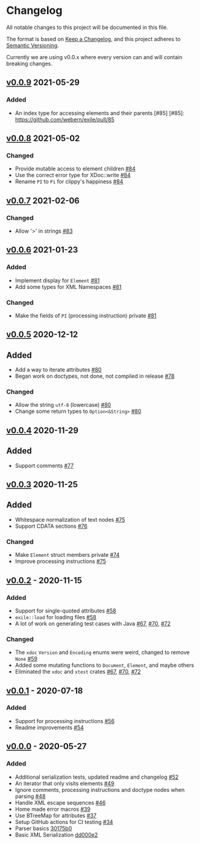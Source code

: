 # Changelog
All notable changes to this project will be documented in this file.

The format is based on [Keep a Changelog](https://keepachangelog.com/en/1.0.0/),
and this project adheres to [Semantic Versioning](https://semver.org/spec/v2.0.0.html).

Currently we are using v0.0.x where every version can and will contain breaking changes.

## [v0.0.9] 2021-05-29
### Added
- An index type for accessing elements and their parents [#85]
[#85]: https://github.com/webern/exile/pull/85

## [v0.0.8] 2021-05-02
### Changed
- Provide mutable access to element children [#84]
- Use the correct error type for XDoc::write [#84]
- Rename `PI` to `Pi` for clippy's happiness [#84]

[#84]: https://github.com/webern/exile/pull/84

## [v0.0.7] 2021-02-06
### Changed
- Allow '>' in strings [#83]

[#83]: https://github.com/webern/exile/pull/83

## [v0.0.6] 2021-01-23
### Added
- Implement display for `Element` [#81]
- Add some types for XML Namespaces [#81]

### Changed
- Make the fields of `PI` (processing instruction) private [#81]

[#81]: https://github.com/webern/exile/pull/81

## [v0.0.5] 2020-12-12
## Added
- Add a way to iterate attributes [#80]
- Began work on doctypes, not done, not compiled in release [#78]

### Changed
- Allow the string `utf-8` (lowercase) [#80]
- Change some return types to `Option<&String>` [#80]

[#78]: https://github.com/webern/exile/pull/78
[#80]: https://github.com/webern/exile/pull/80

## [v0.0.4] 2020-11-29
## Added
- Support comments [#77]

[#77]: https://github.com/webern/exile/pull/77

## [v0.0.3] 2020-11-25
## Added
- Whitespace normalization of text nodes [#75]
- Support CDATA sections [#76]

### Changed
- Make `Element` struct members private [#74]
- Improve processing instructions [#75]

[#74]: https://github.com/webern/exile/pull/74
[#75]: https://github.com/webern/exile/pull/75
[#76]: https://github.com/webern/exile/pull/76

## [v0.0.2] - 2020-11-15
### Added
- Support for single-quoted attributes [#58]
- `exile::load` for loading files [#58]
- A lot of work on generating test cases with Java [#67], [#70], [#72]

### Changed
- The `xdoc` `Version` and `Encoding` enums were weird, changed to remove `None` [#59]
- Added some mutating functions to `Document`, `Element`, and maybe others
- Eliminated the `xdoc` and `xtest` crates [#67], [#70], [#72]

[#58]: https://github.com/webern/exile/pull/58
[#59]: https://github.com/webern/exile/pull/59
[#67]: https://github.com/webern/exile/pull/67
[#70]: https://github.com/webern/exile/pull/70
[#72]: https://github.com/webern/exile/pull/72

## [v0.0.1] - 2020-07-18
### Added
- Support for processing instructions [#56]
- Readme improvements [#54]

[#56]: https://github.com/webern/exile/pull/56
[#54]: https://github.com/webern/exile/pull/54

## [v0.0.0] - 2020-05-27
### Added
- Additional serialization tests, updated readme and changelog [#52]
- An iterator that only visits elements [#49]
- Ignore comments, processing instructions and doctype nodes when parsing [#48]
- Handle XML escape sequences [#46]
- Home made error macros [#39]
- Use BTreeMap for attributes [#37]
- Setup GitHub actions for CI testing [#34]
- Parser basics [30175b0]
- Basic XML Serialization [dd000e2]

[#34]: https://github.com/webern/exile/pull/34
[#37]: https://github.com/webern/exile/pull/37
[#39]: https://github.com/webern/exile/pull/39
[#46]: https://github.com/webern/exile/pull/46
[#48]: https://github.com/webern/exile/pull/48
[#49]: https://github.com/webern/exile/pull/49
[#52]: https://github.com/webern/exile/pull/52

<!-- version diff links -->
[Unreleased]: https://github.com/webern/exile/compare/v0.0.9...HEAD
[v0.0.9]: https://github.com/webern/exile/compare/v0.0.8...v0.0.9
[v0.0.8]: https://github.com/webern/exile/compare/v0.0.7...v0.0.8
[v0.0.7]: https://github.com/webern/exile/compare/v0.0.6...v0.0.7
[v0.0.6]: https://github.com/webern/exile/compare/v0.0.5...v0.0.6
[v0.0.5]: https://github.com/webern/exile/compare/v0.0.4...v0.0.5
[v0.0.4]: https://github.com/webern/exile/compare/v0.0.3...v0.0.4
[v0.0.3]: https://github.com/webern/exile/compare/v0.0.2...v0.0.3
[v0.0.2]: https://github.com/webern/exile/compare/v0.0.1...v0.0.2
[v0.0.1]: https://github.com/webern/exile/compare/v0.0.0...v0.0.1
[v0.0.0]: https://github.com/webern/exile/releases/tag/v0.0.0
[30175b0]: https://github.com/webern/exile/compare/dd000e2..30175b0
[dd000e2]: https://github.com/webern/exile/tree/dd000e2
